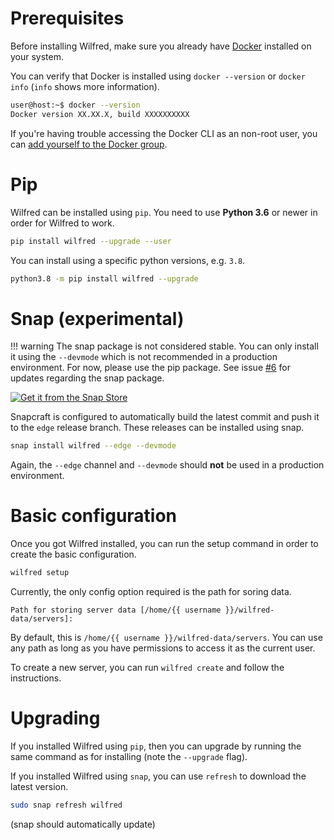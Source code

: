 # Prerequisites

Before installing Wilfred, make sure you already have [Docker](https://docs.docker.com/install/) installed on your system.

You can verify that Docker is installed using `docker --version` or `docker info` (`info` shows more information).

```bash
user@host:~$ docker --version
Docker version XX.XX.X, build XXXXXXXXXX
```

If you're having trouble accessing the Docker CLI as an non-root user, you can [add yourself to the Docker group](https://docs.docker.com/install/linux/linux-postinstall/#manage-docker-as-a-non-root-user).

# Pip

Wilfred can be installed using `pip`. You need to use **Python 3.6** or newer in order for Wilfred to work.

```bash
pip install wilfred --upgrade --user
```

You can install using a specific python versions, e.g. `3.8`.

```bash
python3.8 -m pip install wilfred --upgrade
```

# Snap (experimental)

!!! warning
    The snap package is not considered stable. You can only install it using the `--devmode` which is not recommended in a production environment. For now, please use the pip package. See issue [#6](https://github.com/wilfred-dev/wilfred/issues/6) for updates regarding the snap package.

[![Get it from the Snap Store](https://snapcraft.io/static/images/badges/en/snap-store-black.svg)](https://snapcraft.io/wilfred)

Snapcraft is configured to automatically build the latest commit and push it to the `edge` release branch. These releases can be installed using snap.

```bash
snap install wilfred --edge --devmode
```

Again, the `--edge` channel and `--devmode` should **not** be used in a production environment.

# Basic configuration

Once you got Wilfred installed, you can run the setup command in order to create the basic configuration.

```bash
wilfred setup
```

Currently, the only config option required is the path for soring data.

```text
Path for storing server data [/home/{{ username }}/wilfred-data/servers]:
```

By default, this is `/home/{{ username }}/wilfred-data/servers`. You can use any path as long as you have permissions to access it as the current user.

To create a new server, you can run `wilfred create` and follow the instructions.

# Upgrading

If you installed Wilfred using `pip`, then you can upgrade by running the same command as for installing (note the `--upgrade` flag).

If you installed Wilfred using `snap`, you can use `refresh` to download the latest version.

```bash
sudo snap refresh wilfred
```

(snap should automatically update)
